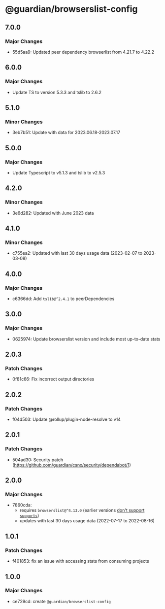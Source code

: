 # @guardian/browserslist-config

## 7.0.0

### Major Changes

- 55d5aa9: Updated peer dependency browserlist from 4.21.7 to 4.22.2

## 6.0.0

### Major Changes

- Update TS to version 5.3.3 and tslib to 2.6.2

## 5.1.0

### Minor Changes

- 3eb7b51: Update with data for 2023.06.18-2023.07.17

## 5.0.0

### Major Changes

- Update Typescript to v5.1.3 and tslib to v2.5.3

## 4.2.0

### Minor Changes

- 3e6d282: Updated with June 2023 data

## 4.1.0

### Minor Changes

- c755ea2: Updated with last 30 days usage data (2023-02-07 to 2023-03-08)

## 4.0.0

### Major Changes

- c6366dd: Add `tslib@^2.4.1` to peerDependencies

## 3.0.0

### Major Changes

- 0625974: Update browserslist version and include most up-to-date stats

## 2.0.3

### Patch Changes

- 0f81c66: Fix incorrect output directories

## 2.0.2

### Patch Changes

- f04d503: Update @rollup/plugin-node-resolve to v14

## 2.0.1

### Patch Changes

- 504ad30: Security patch (https://github.com/guardian/csnx/security/dependabot/1)

## 2.0.0

### Major Changes

- 7860cda:
  - requires `browserslist@^4.13.0` (earlier versions [don't support `supports`](https://github.com/browserslist/browserslist/blob/main/CHANGELOG.md#413))
  - updates with last 30 days usage data (2022-07-17 to 2022-08-16)

## 1.0.1

### Patch Changes

- f401853: fix an issue with accessing stats from consuming projects

## 1.0.0

### Major Changes

- ce729cd: create `@guardian/browserslist-config`

